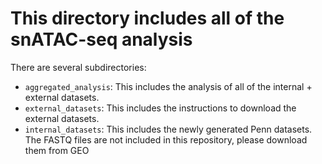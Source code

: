 # This directory includes all of the snATAC-seq analysis

There are several subdirectories:
- `aggregated_analysis`: This includes the analysis of all of the internal + external datasets.
- `external_datasets`: This includes the instructions to download the external datasets.
- `internal_datasets`: This includes the newly generated Penn datasets. The FASTQ files are not included in this repository, please download them from GEO

